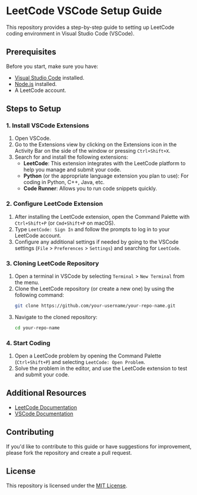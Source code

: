 # LeetCode VSCode Setup Guide

This repository provides a step-by-step guide to setting up LeetCode coding environment in Visual Studio Code (VSCode).

## Prerequisites

Before you start, make sure you have:
- [Visual Studio Code](https://code.visualstudio.com/) installed.
- [Node.js](https://nodejs.org/) installed.
- A LeetCode account.

## Steps to Setup

### 1. Install VSCode Extensions

1. Open VSCode.
2. Go to the Extensions view by clicking on the Extensions icon in the Activity Bar on the side of the window or pressing `Ctrl+Shift+X`.
3. Search for and install the following extensions:
   - **LeetCode**: This extension integrates with the LeetCode platform to help you manage and submit your code.
   - **Python** (or the appropriate language extension you plan to use): For coding in Python, C++, Java, etc.
   - **Code Runner**: Allows you to run code snippets quickly.

### 2. Configure LeetCode Extension

1. After installing the LeetCode extension, open the Command Palette with `Ctrl+Shift+P` (or `Cmd+Shift+P` on macOS).
2. Type `LeetCode: Sign In` and follow the prompts to log in to your LeetCode account.
3. Configure any additional settings if needed by going to the VSCode settings (`File` > `Preferences` > `Settings`) and searching for `LeetCode`.

### 3. Cloning LeetCode Repository

1. Open a terminal in VSCode by selecting `Terminal` > `New Terminal` from the menu.
2. Clone the LeetCode repository (or create a new one) by using the following command:
   ```sh
   git clone https://github.com/your-username/your-repo-name.git
   ```
3. Navigate to the cloned repository:
   ```sh
   cd your-repo-name
   ```

### 4. Start Coding

1. Open a LeetCode problem by opening the Command Palette (`Ctrl+Shift+P`) and selecting `LeetCode: Open Problem`.
2. Solve the problem in the editor, and use the LeetCode extension to test and submit your code.

## Additional Resources

- [LeetCode Documentation](https://leetcode.com/)
- [VSCode Documentation](https://code.visualstudio.com/docs)

## Contributing

If you'd like to contribute to this guide or have suggestions for improvement, please fork the repository and create a pull request.

## License

This repository is licensed under the [MIT License](LICENSE).
```

